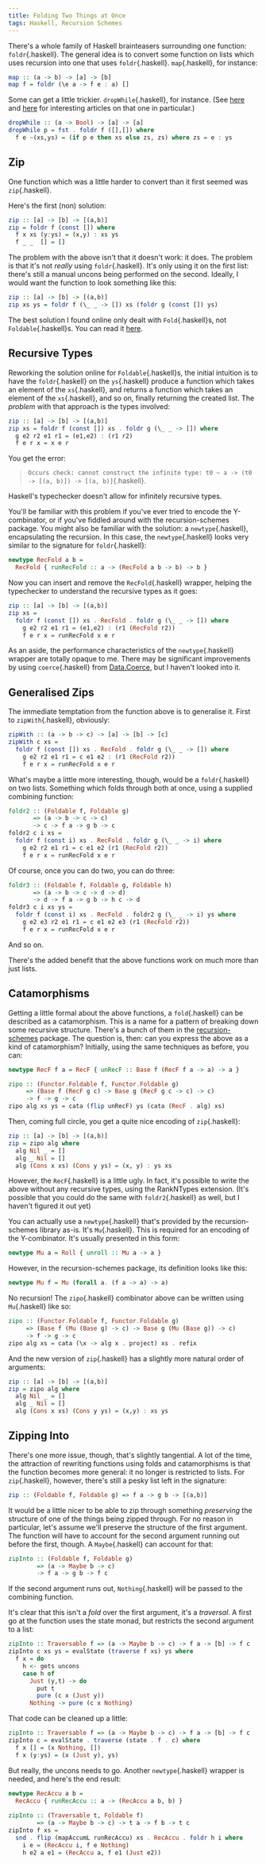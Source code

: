 ```yaml
---
title: Folding Two Things at Once
tags: Haskell, Recursion Schemes
---
```


There's a whole family of Haskell brainteasers surrounding one function: `foldr`{.haskell}. The general idea is to convert some function on lists which uses recursion into one that uses `foldr`{.haskell}. `map`{.haskell}, for instance:

```haskell
map :: (a -> b) -> [a] -> [b]
map f = foldr (\e a -> f e : a) []
```

Some can get a little trickier. `dropWhile`{.haskell}, for instance. (See [here](https://wiki.haskell.org/wikiupload/1/14/TMR-Issue6.pdf) and [here](http://www.cs.nott.ac.uk/~pszgmh/fold.pdf) for interesting articles on that one in particular.)

```haskell
dropWhile :: (a -> Bool) -> [a] -> [a]
dropWhile p = fst . foldr f ([],[]) where
  f e ~(xs,ys) = (if p e then xs else zs, zs) where zs = e : ys
```

## Zip

One function which was a little harder to convert than it first seemed was `zip`{.haskell}.

Here's the first (non) solution:

```haskell
zip :: [a] -> [b] -> [(a,b)]
zip = foldr f (const []) where
  f x xs (y:ys) = (x,y) : xs ys
  f _ _  [] = []
```

The problem with the above isn't that it doesn't work: it does. The problem is that it's not *really* using `foldr`{.haskell}. It's only using it on the first list: there's still a manual uncons being performed on the second. Ideally, I would want the function to look something like this:

```haskell
zip :: [a] -> [b] -> [(a,b)]
zip xs ys = foldr f (\_ _ -> []) xs (foldr g (const []) ys)
```

The best solution I found online only dealt with `Fold`{.haskell}s, not `Foldable`{.haskell}s. You can read it [here](http://okmij.org/ftp/Haskell/zip-folds.lhs).

## Recursive Types

Reworking the solution online for `Foldable`{.haskell}s, the initial intuition is to have the `foldr`{.haskell} on the `ys`{.haskell} produce a function which takes an element of the `xs`{.haskell}, and returns a function which takes an element of the `xs`{.haskell}, and so on, finally returning the created list. The *problem* with that approach is the types involved:

```haskell
zip :: [a] -> [b] -> [(a,b)]
zip xs = foldr f (const []) xs . foldr g (\_ _ -> []) where
  g e2 r2 e1 r1 = (e1,e2) : (r1 r2)
  f e r x = x e r
```

You get the error:

> `Occurs check: cannot construct the infinite type: t0 ~ a -> (t0 -> [(a, b)]) -> [(a, b)]`{.haskell}.

Haskell's typechecker doesn't allow for infinitely recursive types. 

You'll be familiar with this problem if you've ever tried to encode the Y-combinator, or if you've fiddled around with the recursion-schemes package. You might also be familiar with the solution: a `newtype`{.haskell}, encapsulating the recursion. In this case, the `newtype`{.haskell} looks very similar to the signature for `foldr`{.haskell}:

```haskell
newtype RecFold a b = 
  RecFold { runRecFold :: a -> (RecFold a b -> b) -> b }
```

Now you can insert and remove the `RecFold`{.haskell} wrapper, helping the typechecker to understand the recursive types as it goes:

```haskell
zip :: [a] -> [b] -> [(a,b)]
zip xs =
  foldr f (const []) xs . RecFold . foldr g (\_ _ -> []) where
    g e2 r2 e1 r1 = (e1,e2) : (r1 (RecFold r2))
    f e r x = runRecFold x e r
```

As an aside, the performance characteristics of the `newtype`{.haskell} wrapper are totally opaque to me. There may be significant improvements by using `coerce`{.haskell} from [Data.Coerce](https://hackage.haskell.org/package/base-4.8.2.0/docs/Data-Coerce.html), but I haven't looked into it.

## Generalised Zips

The immediate temptation from the function above is to generalise it. First to `zipWith`{.haskell}, obviously:

```haskell
zipWith :: (a -> b -> c) -> [a] -> [b] -> [c]
zipWith c xs =
  foldr f (const []) xs . RecFold . foldr g (\_ _ -> []) where
    g e2 r2 e1 r1 = c e1 e2 : (r1 (RecFold r2))
    f e r x = runRecFold x e r
```

What's maybe a little more interesting, though, would be a `foldr`{.haskell} on two lists. Something which folds through both at once, using a supplied combining function:

```haskell
foldr2 :: (Foldable f, Foldable g)
       => (a -> b -> c -> c)
       -> c -> f a -> g b -> c
foldr2 c i xs =
  foldr f (const i) xs . RecFold . foldr g (\_ _ -> i) where
    g e2 r2 e1 r1 = c e1 e2 (r1 (RecFold r2))
    f e r x = runRecFold x e r
```

Of course, once you can do two, you can do three:

```haskell
foldr3 :: (Foldable f, Foldable g, Foldable h)
       => (a -> b -> c -> d -> d)
       -> d -> f a -> g b -> h c -> d
foldr3 c i xs ys =
  foldr f (const i) xs . RecFold . foldr2 g (\_ _ -> i) ys where
    g e2 e3 r2 e1 r1 = c e1 e2 e3 (r1 (RecFold r2))
    f e r x = runRecFold x e r
```

And so on.

There's the added benefit that the above functions work on much more than just lists.

## Catamorphisms

Getting a little formal about the above functions, a `fold`{.haskell} can be described as a catamorphism. This is a name for a pattern of breaking down some recursive structure. There's a bunch of them in the [recursion-schemes](https://hackage.haskell.org/package/recursion-schemes-4.1.2/docs/Data-Functor-Foldable.html) package. The question is, then: can you express the above as a kind of catamorphism? Initially, using the same techniques as before, you can:

```haskell
newtype RecF f a = RecF { unRecF :: Base f (RecF f a -> a) -> a }

zipo :: (Functor.Foldable f, Functor.Foldable g)
     => (Base f (RecF g c) -> Base g (RecF g c -> c) -> c)
     -> f -> g -> c
zipo alg xs ys = cata (flip unRecF) ys (cata (RecF . alg) xs)
```

Then, coming full circle, you get a quite nice encoding of `zip`{.haskell}:

```haskell
zip :: [a] -> [b] -> [(a,b)]
zip = zipo alg where
  alg Nil _ = []
  alg _ Nil = []
  alg (Cons x xs) (Cons y ys) = (x, y) : ys xs
```

However, the `RecF`{.haskell} is a little ugly. In fact, it's possible to write the above without any recursive types, using the RankNTypes extension. (It's possible that you could do the same with `foldr2`{.haskell} as well, but I haven't figured it out yet)

You can actually use a `newtype`{.haskell} that's provided by the recursion-schemes library as-is. It's `Mu`{.haskell}. This is required for an encoding of the Y-combinator. It's usually presented in this form:

```haskell
newtype Mu a = Roll { unroll :: Mu a -> a }
```

However, in the recursion-schemes package, its definition looks like this:

```haskell
newtype Mu f = Mu (forall a. (f a -> a) -> a)
```

No recursion! The `zipo`{.haskell} combinator above can be written using `Mu`{.haskell} like so:

```haskell
zipo :: (Functor.Foldable f, Functor.Foldable g)
     => (Base f (Mu (Base g) -> c) -> Base g (Mu (Base g)) -> c)
     -> f -> g -> c
zipo alg xs = cata (\x -> alg x . project) xs . refix
```

And the new version of `zip`{.haskell} has a slightly more natural order of arguments:

```haskell
zip :: [a] -> [b] -> [(a,b)]
zip = zipo alg where
  alg Nil _ = []
  alg _ Nil = []
  alg (Cons x xs) (Cons y ys) = (x,y) : xs ys
```

## Zipping Into

There's one more issue, though, that's slightly tangential. A lot of the time, the attraction of rewriting functions using folds and catamorphisms is that the function becomes more general: it no longer is restricted to lists. For `zip`{.haskell}, however, there's still a pesky list left in the signature:

```haskell
zip :: (Foldable f, Foldable g) => f a -> g b -> [(a,b)]
```

It would be a little nicer to be able to zip through something *preserving* the structure of one of the things being zipped through. For no reason in particular, let's assume we'll preserve the structure of the first argument. The function will have to account for the second argument running out before the first, though. A `Maybe`{.haskell} can account for that:

```haskell
zipInto :: (Foldable f, Foldable g) 
        => (a -> Maybe b -> c) 
        -> f a -> g b -> f c
```

If the second argument runs out, `Nothing`{.haskell} will be passed to the combining function.

It's clear that this isn't a *fold* over the first argument, it's a *traversal*. A first go at the function uses the state monad, but restricts the second argument to a list:

```haskell
zipInto :: Traversable f => (a -> Maybe b -> c) -> f a -> [b] -> f c
zipInto c xs ys = evalState (traverse f xs) ys where
  f x = do
    h <- gets uncons
    case h of 
      Just (y,t) -> do 
        put t
        pure (c x (Just y))
      Nothing -> pure (c x Nothing)
```

That code can be cleaned up a little:

```haskell
zipInto :: Traversable f => (a -> Maybe b -> c) -> f a -> [b] -> f c 
zipInto c = evalState . traverse (state . f . c) where
  f x [] = (x Nothing, [])
  f x (y:ys) = (x (Just y), ys)
```

But really, the uncons needs to go. Another `newtype`{.haskell} wrapper is needed, and here's the end result:

```haskell
newtype RecAccu a b =
  RecAccu { runRecAccu :: a -> (RecAccu a b, b) }
  
zipInto :: (Traversable t, Foldable f)
        => (a -> Maybe b -> c) -> t a -> f b -> t c
zipInto f xs =
  snd . flip (mapAccumL runRecAccu) xs . RecAccu . foldr h i where
    i e = (RecAccu i, f e Nothing)
    h e2 a e1 = (RecAccu a, f e1 (Just e2))
```
